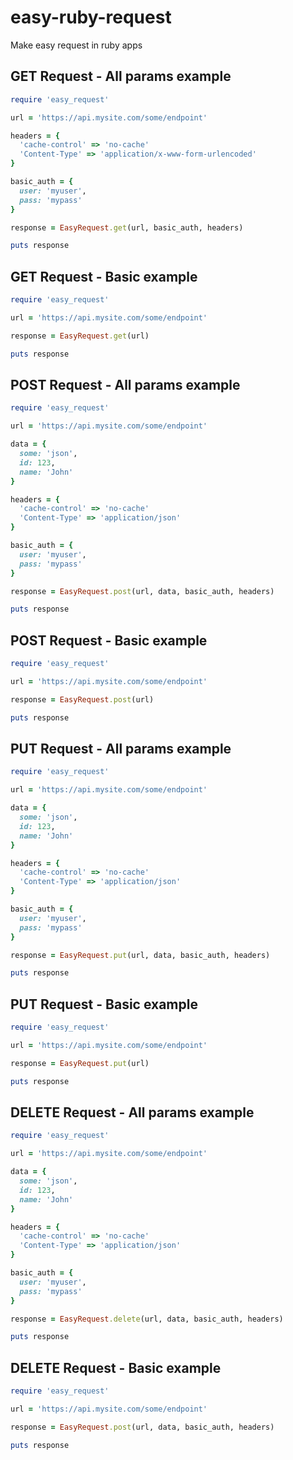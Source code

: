 # easy-ruby-request
Make easy request in ruby apps

## GET Request - All params example
```ruby
require 'easy_request'

url = 'https://api.mysite.com/some/endpoint'

headers = {
  'cache-control' => 'no-cache'
  'Content-Type' => 'application/x-www-form-urlencoded'
}

basic_auth = {
  user: 'myuser',
  pass: 'mypass'
}

response = EasyRequest.get(url, basic_auth, headers)

puts response
```

## GET Request - Basic example
```ruby
require 'easy_request'

url = 'https://api.mysite.com/some/endpoint'

response = EasyRequest.get(url)

puts response
```

## POST Request - All params example
```ruby
require 'easy_request'

url = 'https://api.mysite.com/some/endpoint'

data = {
  some: 'json',
  id: 123,
  name: 'John'
}

headers = {
  'cache-control' => 'no-cache'
  'Content-Type' => 'application/json'
}

basic_auth = {
  user: 'myuser',
  pass: 'mypass'
}

response = EasyRequest.post(url, data, basic_auth, headers)

puts response
```

## POST Request - Basic example
```ruby
require 'easy_request'

url = 'https://api.mysite.com/some/endpoint'

response = EasyRequest.post(url)

puts response
```

## PUT Request - All params example
```ruby
require 'easy_request'

url = 'https://api.mysite.com/some/endpoint'

data = {
  some: 'json',
  id: 123,
  name: 'John'
}

headers = {
  'cache-control' => 'no-cache'
  'Content-Type' => 'application/json'
}

basic_auth = {
  user: 'myuser',
  pass: 'mypass'
}

response = EasyRequest.put(url, data, basic_auth, headers)

puts response
```

## PUT Request - Basic example
```ruby
require 'easy_request'

url = 'https://api.mysite.com/some/endpoint'

response = EasyRequest.put(url)

puts response
```
## DELETE Request - All params example
```ruby
require 'easy_request'

url = 'https://api.mysite.com/some/endpoint'

data = {
  some: 'json',
  id: 123,
  name: 'John'
}

headers = {
  'cache-control' => 'no-cache'
  'Content-Type' => 'application/json'
}

basic_auth = {
  user: 'myuser',
  pass: 'mypass'
}

response = EasyRequest.delete(url, data, basic_auth, headers)

puts response
```
## DELETE Request - Basic example
```ruby
require 'easy_request'

url = 'https://api.mysite.com/some/endpoint'

response = EasyRequest.post(url, data, basic_auth, headers)

puts response
```

